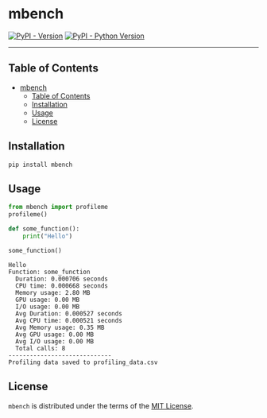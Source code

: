 # mbench

[![PyPI - Version](https://img.shields.io/pypi/v/mbench.svg)](https://pypi.org/project/mbench)
[![PyPI - Python Version](https://img.shields.io/pypi/pyversions/mbench.svg)](https://pypi.org/project/mbench)

-----

## Table of Contents

- [mbench](#mbench)
  - [Table of Contents](#table-of-contents)
  - [Installation](#installation)
  - [Usage](#usage)
  - [License](#license)

## Installation

```console
pip install mbench
```

## Usage

```python
from mbench import profileme
profileme()

def some_function():
    print("Hello")

some_function()
```

```console
Hello
Function: some_function
  Duration: 0.000706 seconds
  CPU time: 0.000668 seconds
  Memory usage: 2.80 MB
  GPU usage: 0.00 MB
  I/O usage: 0.00 MB
  Avg Duration: 0.000527 seconds
  Avg CPU time: 0.000521 seconds
  Avg Memory usage: 0.35 MB
  Avg GPU usage: 0.00 MB
  Avg I/O usage: 0.00 MB
  Total calls: 8
-----------------------------
Profiling data saved to profiling_data.csv
```

## License

`mbench` is distributed under the terms of the [MIT License](LICENSE).
